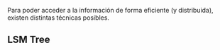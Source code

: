 Para poder acceder a la información de forma eficiente (y distribuida), existen distintas técnicas posibles.

## LSM Tree
